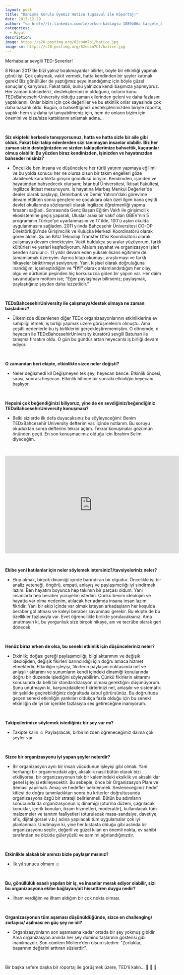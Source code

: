 ```yaml
---
layout: post
title: "Danışma Kurulu Üyemiz Hatice Tugsavul ile Röportaj!"
date: 2017-12-29
author: "<a href=//tr.linkedin.com/in/orkun-kadioglu-1889b06a target=_blank>Orkun Kadıoğlu</a>"
categories:
  - Hayat
description:
image: https://s20.postimg.org/62co4n7b1/hatice.jpg
image-sm: https://s20.postimg.org/62co4n7b1/hatice.jpg
---
```

Merhabalar sevgili TED-Severler!

8 Nisan 2017’de bizi yalnız bırakmayanlar bilirler, böyle bir etkinliği yapmak gönül işi. Çok çalışmak, vakit vermek, hatta kendinden bir şeyler katmak gerek! Biz gönüllüler de yaptığımız şeye inandığımız için böyle güzel sonuçlar çıkarıyoruz. Fakat tabii, bunu yalnızca kendi başımıza yapmıyoruz. Her zaman bahsederiz, destekçilerimizin olduğunu, onların konu TEDxBahcesehirUniversity olduğu zaman ellerinden geleni ve daha fazlasını yaptıklarını. Onlar bizim için çok değerliler ve bu etkinlik onlar sayesinde çok daha başarılı oldu. Bugün, o bahsettiğimiz destekçilerimizden biriyle röportaj yaptık: hem siz daha iyi tanıyabilmeniz için, hem de onların bizim için önemini ve bize/size kattıklarını anlamak adına...

&nbsp;&nbsp;&nbsp;&nbsp;&nbsp;&nbsp;

**Siz ekipteki herkesle tanışıyorsunuz, hatta ve hatta sizle bir aile gibi olduk. Fakat bizi takip edenlerden sizi tanımayan insanlar olabilir. Biz her zaman sizin desteğinizden ve sizden takipçilerimize bahsettik, kaçıranlar olmuş olabilir. Bu yüzden biraz kendinizden, işinizden ve hayatınızdan bahseder misiniz?**

- Öncelikle ben insana ve düşüncelere her türlü yatırım yapmaya eğilimli ve bu yolda sonucu her ne olursa olsun bir takım engelleri göze alabilecek kararlılıkta girişim gönüllüsü biriyim. Kendimden, işimden ve hayatımdan bahsedecek olursam; İstanbul Üniversitesi, İktisat Fakültesi, İngilizce İktisat mezunuyum. İş hayatına Marbaş Menkul Değerler'de dealer olarak başlayıp, Demirbank ve Demir Yatırım'daki  görevime devam ettikten sonra gençlere ve çocuklara olan özel ilgim bana çeşitli devlet okullarında sözleşmeli olarak İngilizce öğretmenliği yapma fırsatını sağladı. Sonrasında Genç Başarı Eğitim Vakfı ile girişimcilik ekosistemine geçiş yaparak, Uluslar arası bir vakıf olan GBEV'nin 5 programının Türkçe'ye uyarlanmasını ve 17 ilde, 100'ü aşkın okulda uygulanmasını sağladım. 2011 yılında Bahçeşehir Üniversitesi CO-OP Direktörlüğü'nde Girişimcilik ve Kuluçka Merkezi Koordinatörü olarak görev aldım. Şu an BAU Teknoloji Transfer Ofisi Koordinatörü olarak çalışmaya devam etmekteyim. Vakit buldukça şu aralar yüzüyorum, farklı kültürleri ve yerleri keşfediyorum. Malum seyahat ve organizasyon işleri benden sorulur☺. 11 yıldır devam eden yüksek lisans eğitimimi de tamamlamak üzereyim. Ayrıca kitap okumayı, araştırmayı ve farklı hikayeler biriktirmeyi seviyorum. Yani, kişisel olarak doğruluğuna inandığım, içselleştirdiğim ve  **“İYİ”** olarak anlamlandırdığım her olay, olgu ve dürtünün peşinden hiç korkusuzca giden bir yapım var. Her daim savunduğum mottom ise; “Eğer paylaşmayı bilirseniz;  paylaşmak, paylaştığınız şeyden daha lezzetlidir.”

&nbsp;&nbsp;&nbsp;&nbsp;&nbsp;&nbsp;


**TEDxBahcesehirUniversity ile çalışmaya/destek olmaya ne zaman başladınız?**

- Ülkemizde düzenlenen diğer TEDx organizasyonlarının etkinliklerine ev sahipliği etmek, iş birliği yapmak üzere görüşmelerim olmuştu. Ama çeşitli nedenlerle bu iş birliklerini gerçekleştirememiştim. O dönemde, o heyecan ile TEDxBahcesehirUniversity küratörü sevgili Batuhan ile tanışma fırsatım oldu. O gün bu gündür artan heyecanla iş birliği devam ediyor.

&nbsp;&nbsp;&nbsp;&nbsp;&nbsp;&nbsp;

**O zamandan beri ekipte, etkinlikte sizce neler değişti?**

- Neler değişmedi ki! Değişmeyen tek şey; heyecan bence. Etkinlik öncesi, sırası, sonrası heyecan. Etkinlik bitince bir sonraki etkinliğin heyecanı başlıyor.

&nbsp;&nbsp;&nbsp;&nbsp;&nbsp;&nbsp;

**Hepsini çok beğendiğinizi biliyoruz, yine de en sevdiğiniz/beğendiğiniz TEDxBahcesehirUniversity konuşması?**

- Belki sizlerde ilk defa duyacaksınız bu söyleyeceğimi: Benim TEDxBahcesehir University defterim var. İçinde notlarım. Bu soruyu okuduktan sonra defterimi tekrar açtım. Tekrar konuşmalar gözümün önünden geçti. En son konuşmacımız olduğu için İbrahim Selim diyeceğim.

&nbsp;&nbsp;&nbsp;

<iframe width="560" height="315" src="https://www.youtube.com/embed?v=9gNCrNxBHt8" frameborder="0" allowfullscreen></iframe>


&nbsp;&nbsp;&nbsp;&nbsp;&nbsp;&nbsp;

**Ekibe yeni katılanlar için neler söylemek istersiniz?/tavsiyeleriniz neler?**

- Ekip olmak, birçok dinamiği içinde barındıran bir olgudur. Öncelikle iyi bir analiz yeteneği, öngörü, empati, anlayış ve paylaşımcılığı iyi sindirmek lazım. Ben hayatım boyunca hep takımın bir parçası oldum. Yani insanlarla hep beraber yürüyelim istedim. Çünkü benim ideolojim ve hayatta var olma nedenim, atılacak her adımda insana insan lazım fikridir. Yani bir ekip içinde var olmak isteyen arkadaşların her koşulda  beraber gol atması ve kaleyi beraber savunması gerekir. Bu ekipte de bu özellikler fazlasıyla var. Evet öğrencilikle birlikte yorulacaksınız. Ama unutmayın ki, bu yorgunlıuk size birçok hikaye, anı ve tecrübe olarak geri dönecek.

&nbsp;&nbsp;&nbsp;&nbsp;&nbsp;&nbsp;

**Henüz biraz erken de olsa, bu seneki etkinlik için düşünceleriniz neler?**

- Etkinlik; doğası gereği paylaşımcılığı, bilgi aktarımını ve değişik ideolojiden, değişik fikirleri barındırdığı için doğru amaca hizmet etmektedir. Etkinliğin işleyişi, fikirlerin paylaşım noktasında net ve anlaşılır aktarımı ve sunumların kendi içindeki dinamiği konularında doğru bir düzende işlediğini söyleyebilirim. Çünkü fikirlerin aktarımı konusunda da belli bir standardizasyon olması gerektiğini düşünüyorum. Şunu unutmayın ki, karşınızdakilere fikirlerinizi net, anlaşılır ve sistematik bir şekilde geçirebildiğiniz doğrultuda kabul görürsünüz. Bu doğrultuda geçen seneki etkinliğin yankıları oldukça fazla olduğu için bu seneki etkinliğin de iyi bir içerikle fazlasıyla ses getireceğine inanıyorum.

&nbsp;&nbsp;&nbsp;&nbsp;&nbsp;&nbsp;

**Takipçilerimize söylemek istediğiniz bir şey var mı?**

- Takipte kalın ☺ Paylaşılacak, birbirimizden öğreneceğimiz daima çok şeyler var.

&nbsp;&nbsp;&nbsp;&nbsp;&nbsp;&nbsp;

**Sizce bir organizasyonu iyi yapan şeyler nelerdir?**

- Bir organizasyon aynı bir insan vücudunun işleyişi gibi olmalı. Yani herhangi bir organımızdaki ağrı, aksaklık nasıl bütün olarak bizi etkiliyorsa, bir organizasyonun tek bir kalemindeki eksiklik ve aksaklıklar genel işleyişi etkileyecektir. Bu sebeple, önce bir Organizasyon Planı ve Şeması yapılmalı. Amaç ve hedefler belirlenmeli. Sesleneceğimiz hedef kitleyi de doğru tanımladıktan sonra bu kriterler doğrultusunda organizasyona özgü bir strateji belirlenmeli. Bütün bu adımların sonucunda da organizasyonun iç dinamiği (oturma düzeni, çağrılacak konuklar, içerik konuları, ikram hizmetleri, moderatör), kullanılacak tüm malzemeler ve tanıtım faaliyetleri (oturulacak masa-sandalye, davetiye, afiş, dijital görsel v.b.)   adına yapılacak tüm uygulamalar çok iyi planlanmalı. Unutmayın ki, yine her kıstasta olduğu gibi aslında bir organizasyonu seçilir, değerli ve güzel kılan en önemli nokta, ev sahibi tarafından ne ölçüde güleryüzlü ve samimi ağırlandığınızdır. 

&nbsp;&nbsp;&nbsp;&nbsp;&nbsp;&nbsp;

**Etkinlikle alakalı bir anınızı bizle paylaşır mısınız?**

- İlk yıl sunucu olmam ☺

&nbsp;&nbsp;&nbsp;&nbsp;&nbsp;&nbsp;

**Bu, gönüllülük esaslı yapılan bir iş, ve insanlar merak ediyor olabilir, sizi bu organizasyona ekibe bağlayan/ait hissettiren duygu nedir?**

- İlham verdiğim ve ilham aldığım bir çok nokta olması.

&nbsp;&nbsp;&nbsp;&nbsp;&nbsp;&nbsp;

**Organizasyonun tüm aşaması düşünüldüğünde, sizce en challenging/ zorlayıcı/ aşılması en güç şey ne idi?**

- Organizasyonların son aşamasına kadar ortada bir şey yokmuş gibidir. Ama organizasyon anında her şey domino taşlarının gösterisi gibi inanılmazdır. Son cümlem Moliere’den olsun istedim: “Zorluklar, başarının değerini arttıran süslerdir”.

&nbsp;&nbsp;&nbsp;&nbsp;&nbsp;&nbsp;

Bir başka sefere başka bir röportaj ile görüşmek üzere, TED’li kalın... 👋 👋 👋 